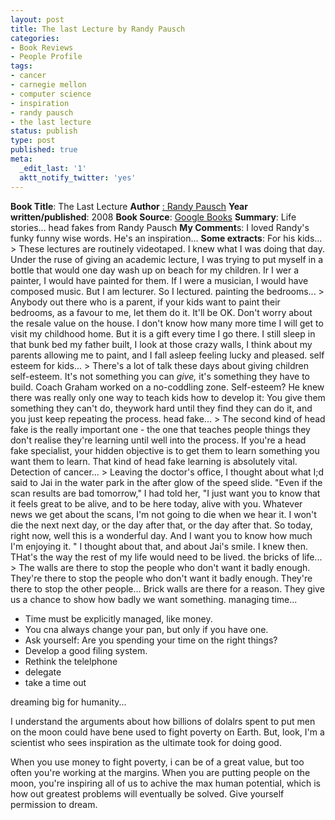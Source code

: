 ```yaml
---
layout: post
title: The last Lecture by Randy Pausch
categories:
- Book Reviews
- People Profile
tags:
- cancer
- carnegie mellon
- computer science
- inspiration
- randy pausch
- the last lecture
status: publish
type: post
published: true
meta:
  _edit_last: '1'
  aktt_notify_twitter: 'yes'
---
```

**Book Title**: The Last Lecture **Author** [: Randy Pausch](http://en.wikipedia.org/wiki/Randy_Pausch) **Year written/published**: 2008 **Book Source**: [Google Books](http://books.google.com/books?id=5GC-gCqZ0kgC&dq=the+last+lecture) **Summary**: Life stories... head fakes from Randy Pausch **My Comment**s: I loved Randy's funky funny wise words. He's an inspiration... **Some extracts**: For his kids... > These lectures are routinely videotaped. I knew what I was doing that day. Under the ruse of giving an academic lecture, I was trying to put myself in a bottle that would one day wash up on beach for my children. Ir I wer a painter, I would have painted for them. If I were a musician, I would have composed music. But I am lecturer. So I lectured.
painting the bedrooms... > Anybody out there who is a parent, if your kids want to paint their bedrooms, as a favour to me, let them do it. It'll be OK. Don't worry about the resale value on the house. I don't know how many more time I will get to visit my childhood home. But it is a gift every time I go there. I still sleep in that bunk bed my father built, I look at those crazy walls, I think about my parents allowing me to paint, and I fall asleep feeling lucky and pleased.
self esteem for kids... > There's a lot of talk these days about giving children self-esteem. It's not something you can _give,_ it's something they have to build. Coach Graham worked on a no-coddling zone. Self-esteem? He knew there was really only one way to teach kids how to develop it: You give them something they can't do, theywork hard until they find they can do it, and you just keep repeating the process.
head fake... > The second kind of head fake is the really important one - the one that teaches people things they don't realise they're learning until well into the process. If you're a head fake specialist, your hidden objective is to get them to learn something you want them to learn. That kind of head fake learning is absolutely vital.
Detection of cancer... > Leaving the doctor's office, I thought about what I;d said to Jai in the water park in the after glow of the speed slide. "Even if the scan results are bad tomorrow," I had told her, "I just want you to know that it feels great to be alive, and to be here today, alive with you. Whatever news we get about the scans, I'm not going to die when we hear it. I won't die the next next day, or the day after that, or the day after that. So today, right now, well this is a wonderful day. And I want you to know how much I'm enjoying it. " I thought about that, and about Jai's smile. I knew then. THat's the way the rest of my life would need to be lived.
the bricks of life... > The walls are there to stop the people who don't want it badly enough. They're there to stop the people who don't want it badly enough. They're there to stop the other people... Brick walls are there for a reason. They give us a chance to show how badly we want something.
managing time...
- Time must be explicitly managed, like money.
- You cna always change your pan, but only if you have one.
- Ask yourself: Are you spending your time on the right things?
- Develop a good filing system.
- Rethink the telelphone
- delegate
- take a time out

dreaming big for humanity...
>  
I understand the arguments about how billions of dolalrs spent to put men on the moon could have bene used to fight poverty on Earth. But, look, I'm a scientist who sees inspiration as the ultimate took for doing good.

When you use money to fight poverty, i can be of a great value, but too often you're working at the margins. When you are putting people on the moon, you're inspiring all of us to achive the max human potential, which is how out greatest problems will eventually be solved. Give yourself permission to dream.
